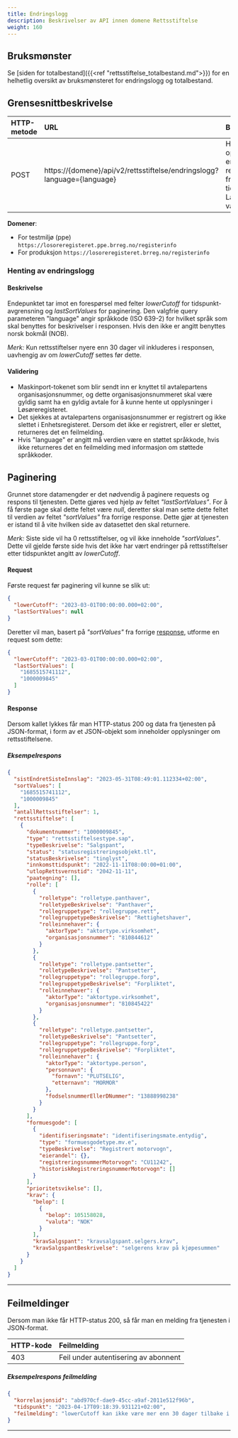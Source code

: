 ```yaml
---
title: Endringslogg
description: Beskrivelser av API innen domene Rettsstiftelse
weight: 160
---
```


## Bruksmønster

Se [siden for totalbestand]({{<ref "rettsstiftelse_totalbestand.md">}}) for en helhetlig oversikt av bruksmønsteret for endringslogg og totalbestand.

## Grensesnittbeskrivelse

| HTTP-metode   | URL                                                   | Beskrivelse                                                                                  |
|:------------- |:------------------------------------------------------|:---------------------------------------------------------------------------------------------|
| POST          | https://\{domene\}/api/v2/rettsstiftelse/endringslogg?language={language} | Hent opplysninger endringer på rettsstiftelser fra et ønsket tidspunkt. Language er valgfri. |

**Domener**:

* For testmiljø (ppe) `https://losoreregisteret.ppe.brreg.no/registerinfo`
* For produksjon `https://losoreregisteret.brreg.no/registerinfo`

### Henting av endringslogg

#### Beskrivelse

Endepunktet tar imot en forespørsel med felter *lowerCutoff* for tidspunkt-avgrensning og *lastSortValues* for paginering.
Den valgfrie query parameteren "language" angir språkkode (ISO 639-2) for hvilket språk som skal benyttes for beskrivelser i responsen. Hvis den ikke er angitt benyttes norsk bokmål (NOB).

*Merk:* Kun rettsstiftelser nyere enn 30 dager vil inkluderes i responsen, uavhengig av om *lowerCutoff* settes før dette.

#### Validering

* Maskinport-tokenet som blir sendt inn er knyttet til avtalepartens organisasjonsnummer, og dette organisasjonsnummeret skal være gyldig samt ha en gyldig avtale for å kunne hente ut opplysninger i Løsøreregisteret.
* Det sjekkes at avtalepartens organisasjonsnummer er registrert og ikke slettet i Enhetsregisteret. Dersom det ikke er registrert, eller er slettet, returneres det en feilmelding.
* Hvis "language" er angitt må verdien være en støttet språkkode, hvis ikke returneres det en feilmelding med informasjon om støttede språkkoder.

## Paginering

Grunnet store datamengder er det nødvendig å paginere requests og respons til tjenesten. Dette gjøres ved hjelp av feltet *"lastSortValues"*.
For å få første page skal dette feltet være *null*, deretter skal man sette dette feltet til verdien av feltet *"sortValues"* fra forrige response.
Dette gjør at tjenesten er istand til å vite hvilken side av datasettet den skal returnere.

*Merk:* Siste side vil ha 0 rettsstiftelser, og vil ikke inneholde *"sortValues"*.
Dette vil gjelde første side hvis det ikke har vært endringer på rettsstiftelser etter tidspunktet angitt av *lowerCutoff*.

#### Request
Første request før paginering vil kunne se slik ut:
```json
{
  "lowerCutoff": "2023-03-01T00:00:00.000+02:00",
  "lastSortValues": null
}
```
Deretter vil man, basert på *"sortValues"* fra forrige [response](#eksempelrespons), utforme en request som dette:
```json
{
  "lowerCutoff": "2023-03-01T00:00:00.000+02:00",
  "lastSortValues": [
    "1685515741112",
    "1000009845"
  ]
}
```

#### Response

Dersom kallet lykkes får man HTTP-status 200 og data fra tjenesten på JSON-format, i form av et JSON-objekt som inneholder opplysninger om rettsstiftelsene.

##### Eksempelrespons

```json
{
  "sistEndretSisteInnslag": "2023-05-31T08:49:01.112334+02:00",
  "sortValues": [
    "1685515741112",
    "1000009845"
  ],
  "antallRettsstiftelser": 1,
  "rettsstiftelse": [
    {
      "dokumentnummer": "1000009845",
      "type": "rettsstiftelsestype.sap",
      "typeBeskrivelse": "Salgspant",
      "status": "statusregistreringsobjekt.tl",
      "statusBeskrivelse": "tinglyst",
      "innkomsttidspunkt": "2022-11-11T08:00:00+01:00",
      "utlopRettsvernstid": "2042-11-11",
      "paategning": [],
      "rolle": [
        {
          "rolletype": "rolletype.panthaver",
          "rolletypeBeskrivelse": "Panthaver",
          "rollegruppetype": "rollegruppe.rett",
          "rollegruppetypeBeskrivelse": "Rettighetshaver",
          "rolleinnehaver": {
            "aktorType": "aktortype.virksomhet",
            "organisasjonsnummer": "810844612"
          }
        },
        {
          "rolletype": "rolletype.pantsetter",
          "rolletypeBeskrivelse": "Pantsetter",
          "rollegruppetype": "rollegruppe.forp",
          "rollegruppetypeBeskrivelse": "Forpliktet",
          "rolleinnehaver": {
            "aktorType": "aktortype.virksomhet",
            "organisasjonsnummer": "810845422"
          }
        },
        {
          "rolletype": "rolletype.pantsetter",
          "rolletypeBeskrivelse": "Pantsetter",
          "rollegruppetype": "rollegruppe.forp",
          "rollegruppetypeBeskrivelse": "Forpliktet",
          "rolleinnehaver": {
            "aktorType": "aktortype.person",
            "personnavn": {
              "fornavn": "PLUTSELIG",
              "etternavn": "MORMOR"
            },
            "fodselsnummerEllerDNummer": "13888998238"
          }
        }
      ],
      "formuesgode": [
        {
          "identifiseringsmate": "identifiseringsmate.entydig",
          "type": "formuesgodetype.mv.e",
          "typeBeskrivelse": "Registrert motorvogn",
          "eierandel": {},
          "registreringsnummerMotorvogn": "CU11242",
          "historiskRegistreringsnummerMotorvogn": []
        }
      ],
      "prioritetsvikelse": [],
      "krav": {
        "belop": [
          {
            "belop": 105158028,
            "valuta": "NOK"
          }
        ],
        "kravSalgspant": "kravsalgspant.selgers.krav",
        "kravSalgspantBeskrivelse": "selgerens krav på kjøpesummen"
      }
    }
  ]
}
```

---

## Feilmeldinger

Dersom man ikke får HTTP-status 200, så får man en melding fra tjenesten i JSON-format.

| HTTP-kode   | Feilmelding                                                                                 |
|:----------- |:------------------------------------------------------------------------------------------- |
| 403         | Feil under autentisering av abonnent                                           |

##### Eksempelrespons feilmelding

```json
{
  "korrelasjonsid": "abd970cf-dae9-45cc-a9af-2011e512f96b",
  "tidspunkt": "2023-04-17T09:18:39.931121+02:00",
  "feilmelding": "lowerCutoff kan ikke være mer enn 30 dager tilbake i tid"
}
```

---
